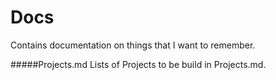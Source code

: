 # Docs

Contains documentation on things that I want to remember.

#####Projects.md
Lists of Projects to be build in Projects.md.
